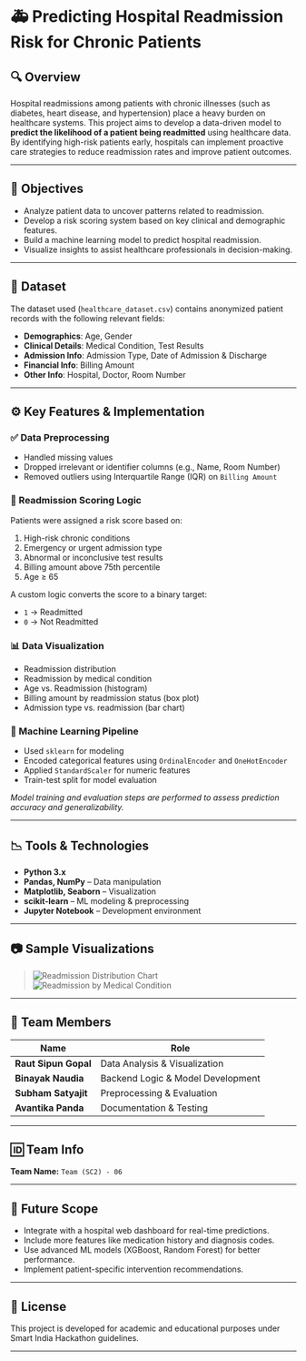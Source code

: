 # 🚑 Predicting Hospital Readmission Risk for Chronic Patients

## 🔍 Overview

Hospital readmissions among patients with chronic illnesses (such as diabetes, heart disease, and hypertension) place a heavy burden on healthcare systems. This project aims to develop a data-driven model to **predict the likelihood of a patient being readmitted** using healthcare data. By identifying high-risk patients early, hospitals can implement proactive care strategies to reduce readmission rates and improve patient outcomes.

---

## 🧠 Objectives

- Analyze patient data to uncover patterns related to readmission.
- Develop a risk scoring system based on key clinical and demographic features.
- Build a machine learning model to predict hospital readmission.
- Visualize insights to assist healthcare professionals in decision-making.

---

## 📁 Dataset

The dataset used (`healthcare_dataset.csv`) contains anonymized patient records with the following relevant fields:

- **Demographics**: Age, Gender
- **Clinical Details**: Medical Condition, Test Results
- **Admission Info**: Admission Type, Date of Admission & Discharge
- **Financial Info**: Billing Amount
- **Other Info**: Hospital, Doctor, Room Number

---

## ⚙️ Key Features & Implementation

### ✅ Data Preprocessing
- Handled missing values
- Dropped irrelevant or identifier columns (e.g., Name, Room Number)
- Removed outliers using Interquartile Range (IQR) on `Billing Amount`

### 🔐 Readmission Scoring Logic
Patients were assigned a risk score based on:
1. High-risk chronic conditions
2. Emergency or urgent admission type
3. Abnormal or inconclusive test results
4. Billing amount above 75th percentile
5. Age ≥ 65

A custom logic converts the score to a binary target:
- `1` → Readmitted
- `0` → Not Readmitted

### 📊 Data Visualization
- Readmission distribution
- Readmission by medical condition
- Age vs. Readmission (histogram)
- Billing amount by readmission status (box plot)
- Admission type vs. readmission (bar chart)

### 🤖 Machine Learning Pipeline
- Used `sklearn` for modeling
- Encoded categorical features using `OrdinalEncoder` and `OneHotEncoder`
- Applied `StandardScaler` for numeric features
- Train-test split for model evaluation

*Model training and evaluation steps are performed to assess prediction accuracy and generalizability.*

---

## 📉 Tools & Technologies

- **Python 3.x**
- **Pandas, NumPy** – Data manipulation
- **Matplotlib, Seaborn** – Visualization
- **scikit-learn** – ML modeling & preprocessing
- **Jupyter Notebook** – Development environment

---

## 📷 Sample Visualizations

> ![Readmission Distribution Chart](assets/readmission_distribution.png)  
> ![Readmission by Medical Condition](assets/readmission_medical_condition.png)

---

## 👥 Team Members

| Name               | Role                        |
|--------------------|-----------------------------|
| **Raut Sipun Gopal**  | Data Analysis & Visualization |
| **Binayak Naudia**    | Backend Logic & Model Development |
| **Subham Satyajit**   | Preprocessing & Evaluation |
| **Avantika Panda**    | Documentation & Testing     |

---

## 🆔 Team Info

**Team Name:** `Team (SC2) - 06`

---

## 🚀 Future Scope

- Integrate with a hospital web dashboard for real-time predictions.
- Include more features like medication history and diagnosis codes.
- Use advanced ML models (XGBoost, Random Forest) for better performance.
- Implement patient-specific intervention recommendations.

---

## 📜 License

This project is developed for academic and educational purposes under Smart India Hackathon guidelines.

---

